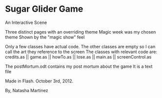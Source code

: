Sugar Glider Game
=========

An Interactive Scene 

Three distinct pages with an overriding theme
Magic week was my chosen theme 
Shown by the "magic show" feel

Only a few classes have actual code. The other classes are empty 
so I can call the art they reference to the screen
The classes with relevant code are:
credits.as || 
game.as || 
howTo.as || 
lose.as || 
main.as || 
screenControl.as

The postMortum.odt contains my post mortum about the game
It is a text file

Made in Flash. October 3rd, 2012.

By, Natasha Martinez

